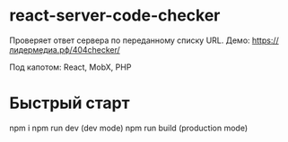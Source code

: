 # react-server-code-checker

Проверяет ответ сервера по переданному списку URL.
Демо: https://лидермедиа.рф/404checker/

Под капотом: React, MobX, PHP

# Быстрый старт
npm i
npm run dev (dev mode)
npm run build (production mode)

